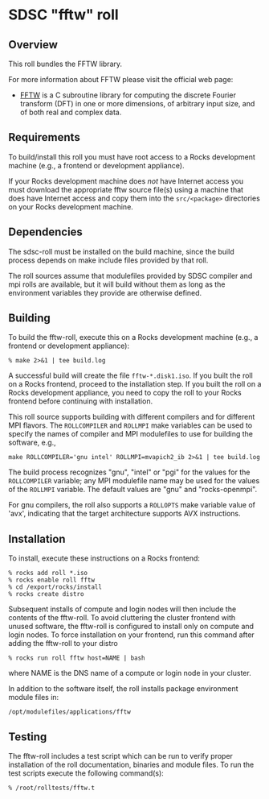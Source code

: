 # SDSC "fftw" roll

## Overview

This roll bundles the FFTW library.  

For more information about FFTW please visit the official web page:

- <a href="http://www.fftw.org" target="_blank">FFTW</a> is a C subroutine library for computing the discrete Fourier transform (DFT) in one or more dimensions, of arbitrary input size, and of both real and complex data.


## Requirements

To build/install this roll you must have root access to a Rocks development
machine (e.g., a frontend or development appliance).

If your Rocks development machine does *not* have Internet access you must
download the appropriate fftw source file(s) using a machine that does
have Internet access and copy them into the `src/<package>` directories on your
Rocks development machine.


## Dependencies

The sdsc-roll must be installed on the build machine, since the build process
depends on make include files provided by that roll.

The roll sources assume that modulefiles provided by SDSC compiler and mpi
rolls are available, but it will build without them as long as the environment
variables they provide are otherwise defined.


## Building

To build the fftw-roll, execute this on a Rocks development
machine (e.g., a frontend or development appliance):

```shell
% make 2>&1 | tee build.log
```

A successful build will create the file `fftw-*.disk1.iso`.  If you built the
roll on a Rocks frontend, proceed to the installation step. If you built the
roll on a Rocks development appliance, you need to copy the roll to your Rocks
frontend before continuing with installation.

This roll source supports building with different compilers and for different
MPI flavors.  The `ROLLCOMPILER` and `ROLLMPI` make variables can be used to
specify the names of compiler and MPI modulefiles to use for building the
software, e.g.,

```shell
make ROLLCOMPILER='gnu intel' ROLLMPI=mvapich2_ib 2>&1 | tee build.log
```

The build process recognizes "gnu", "intel" or "pgi" for the values for the
`ROLLCOMPILER` variable; any MPI modulefile name may be used for the values of
the `ROLLMPI` variable.  The default values are "gnu" and "rocks-openmpi".

For gnu compilers, the roll also supports a `ROLLOPTS` make variable value of
'avx', indicating that the target architecture supports AVX instructions.

## Installation

To install, execute these instructions on a Rocks frontend:

```shell
% rocks add roll *.iso
% rocks enable roll fftw
% cd /export/rocks/install
% rocks create distro
```

Subsequent installs of compute and login nodes will then include the contents
of the fftw-roll.  To avoid cluttering the cluster frontend with unused
software, the fftw-roll is configured to install only on compute and
login nodes. To force installation on your frontend, run this command after
adding the fftw-roll to your distro

```shell
% rocks run roll fftw host=NAME | bash
```

where NAME is the DNS name of a compute or login node in your cluster.

In addition to the software itself, the roll installs package environment
module files in:

```shell
/opt/modulefiles/applications/fftw
```


## Testing

The fftw-roll includes a test script which can be run to verify proper
installation of the roll documentation, binaries and module files. To
run the test scripts execute the following command(s):

```shell
% /root/rolltests/fftw.t 
```
